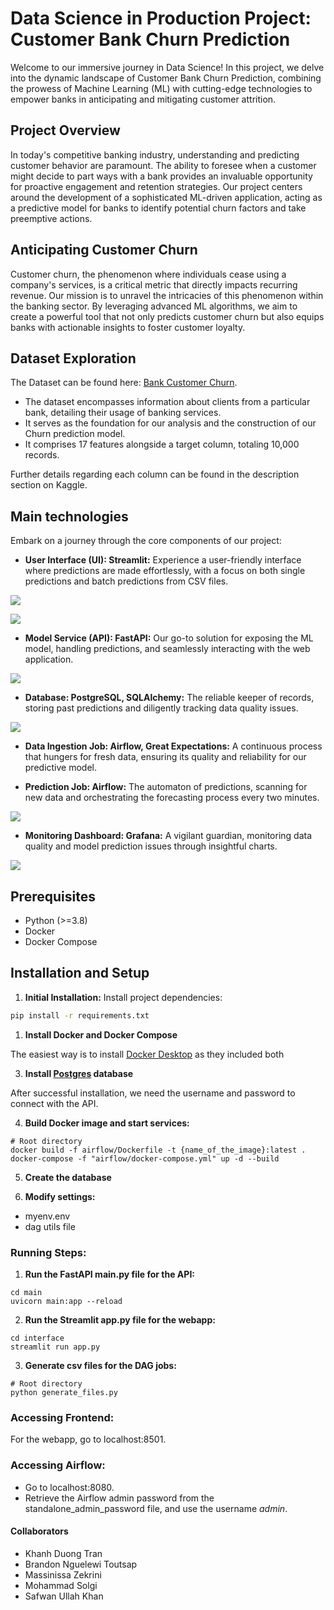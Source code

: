 # Data Science in Production Project: Customer Bank Churn Prediction

Welcome to our immersive journey in Data Science! In this project, we delve into the dynamic landscape of Customer Bank Churn Prediction, combining the prowess of Machine Learning (ML) with cutting-edge technologies to empower banks in anticipating and mitigating customer attrition.

## Project Overview

In today's competitive banking industry, understanding and predicting customer behavior are paramount. The ability to foresee when a customer might decide to part ways with a bank provides an invaluable opportunity for proactive engagement and retention strategies. Our project centers around the development of a sophisticated ML-driven application, acting as a predictive model for banks to identify potential churn factors and take preemptive actions.

## Anticipating Customer Churn

Customer churn, the phenomenon where individuals cease using a company's services, is a critical metric that directly impacts recurring revenue. Our mission is to unravel the intricacies of this phenomenon within the banking sector. By leveraging advanced ML algorithms, we aim to create a powerful tool that not only predicts customer churn but also equips banks with actionable insights to foster customer loyalty.

## Dataset Exploration

The Dataset can be found here: [Bank Customer Churn](https://www.kaggle.com/datasets/radheshyamkollipara/bank-customer-churn). 
- The dataset encompasses information about clients from a particular bank, detailing their usage of banking services. 
- It serves as the foundation for our analysis and the construction of our Churn prediction model. 
- It comprises 17 features alongside a target column, totaling 10,000 records. 

Further details regarding each column can be found in the description section on Kaggle.

## Main technologies

Embark on a journey through the core components of our project:

- **User Interface (UI): Streamlit:** Experience a user-friendly interface where predictions are made effortlessly, with a focus on both single predictions and batch predictions from CSV files.

![](images/prediction_page.jpeg)

![](images/past_pred.jpeg)

- **Model Service (API): FastAPI:** Our go-to solution for exposing the ML model, handling predictions, and seamlessly interacting with the web application.

![](images/job_board.jpeg)

- **Database: PostgreSQL, SQLAlchemy:** The reliable keeper of records, storing past predictions and diligently tracking data quality issues.

![](images/features.jpeg)

- **Data Ingestion Job: Airflow, Great Expectations:** A continuous process that hungers for fresh data, ensuring its quality and reliability for our predictive model.

- **Prediction Job: Airflow:** The automaton of predictions, scanning for new data and orchestrating the forecasting process every two minutes.


![](images/dags.jpeg)

- **Monitoring Dashboard: Grafana:** A vigilant guardian, monitoring data quality and model prediction issues through insightful charts.

![](images/dashboard.png)

## Prerequisites

- Python (>=3.8)
- Docker
- Docker Compose

## Installation and Setup

1. **Initial Installation:**
Install project dependencies:

```bash
pip install -r requirements.txt
```

1. **Install Docker and Docker Compose** 

The easiest way is to install [Docker Desktop](https://www.docker.com/products/docker-desktop/) as they included both 

3. **Install [Postgres](https://www.postgresql.org/download/) database**

After successful installation, we need the username and password to connect with the API.

4. **Build Docker image and start services:**

```commandline
# Root directory
docker build -f airflow/Dockerfile -t {name_of_the_image}:latest . 
docker-compose -f "airflow/docker-compose.yml" up -d --build
```

5. **Create the database**

6. **Modify settings:**

* myenv.env 
* dag utils file

### Running Steps:
1. **Run the FastAPI main.py file for the API:**

```commandline
cd main
uvicorn main:app --reload
```

2. **Run the Streamlit app.py file for the webapp:**

```commandline
cd interface
streamlit run app.py
```

3. **Generate csv files for the DAG jobs:**

```commandline
# Root directory
python generate_files.py
```

### Accessing Frontend:
For the webapp, go to localhost:8501.

### Accessing Airflow:
- Go to localhost:8080.
- Retrieve the Airflow admin password from the standalone_admin_password file, and use the username *admin*.


#### Collaborators
- Khanh Duong Tran
- Brandon Nguelewi Toutsap
- Massinissa Zekrini
- Mohammad Solgi
- Safwan Ullah Khan
